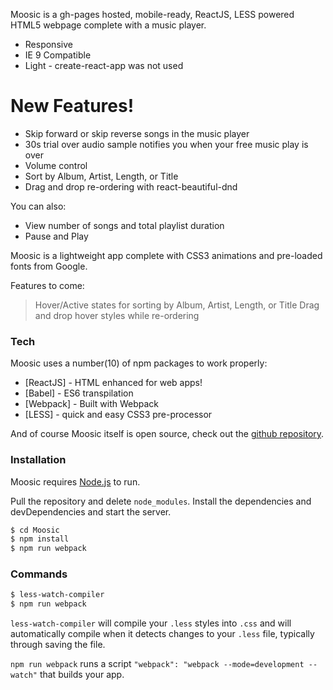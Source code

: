 Moosic is a gh-pages hosted, mobile-ready, ReactJS, LESS powered HTML5 webpage complete with a music player.

  - Responsive
  - IE 9 Compatible
  - Light - create-react-app was not used

# New Features!

  - Skip forward or skip reverse songs in the music player
  - 30s trial over audio sample notifies you when your free music play is over
  - Volume control
  - Sort by Album, Artist, Length, or Title
  - Drag and drop re-ordering with react-beautiful-dnd


You can also:
  - View number of songs and total playlist duration
  - Pause and Play

Moosic is a lightweight app complete with CSS3 animations and pre-loaded fonts from Google.

Features to come:
> Hover/Active states for sorting by Album, Artist, Length, or Title
> Drag and drop hover styles while re-ordering

### Tech

Moosic uses a number(10) of npm packages to work properly:

* [ReactJS] - HTML enhanced for web apps!
* [Babel] - ES6 transpilation
* [Webpack] - Built with Webpack
* [LESS] - quick and easy CSS3 pre-processor

And of course Moosic itself is open source, check out the [github repository](https://www.github.com/spanishiwa).

### Installation

Moosic requires [Node.js](https://nodejs.org/) to run.

Pull the repository and delete `node_modules`. Install the dependencies and devDependencies and start the server.

```sh
$ cd Moosic
$ npm install
$ npm run webpack
```

### Commands

```sh
$ less-watch-compiler
$ npm run webpack
```

`less-watch-compiler` will compile your `.less` styles into `.css` and will automatically compile when it detects changes to your `.less` file, typically through saving the file.

`npm run webpack` runs a script `"webpack": "webpack --mode=development --watch"` that builds your app.
